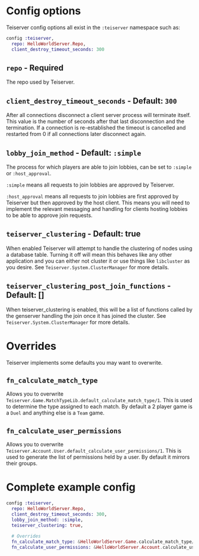# Config options
Teiserver config options all exist in the `:teiserver` namespace such as:

```elixir
config :teiserver,
  repo: HelloWorldServer.Repo,
  client_destroy_timeout_seconds: 300
```

## `repo` - Required
The repo used by Teiserver.

## `client_destroy_timeout_seconds` - Default: `300`
After all connections disconnect a client server process will terminate itself. This value is the number of seconds after that last disconnection and the termination. If a connection is re-established the timeout is cancelled and restarted from 0 if all connections later disconnect again.

## `lobby_join_method` - Default: `:simple`
The process for which players are able to join lobbies, can be set to `:simple` or `:host_approval`.

`:simple` means all requests to join lobbies are approved by Teiserver.

`:host_approval` means all requests to join lobbies are first approved by Teiserver but then approved by the host client. This means you will need to implement the relevant messaging and handling for clients hosting lobbies to be able to approve join requests.

## `teiserver_clustering` - Default: true
When enabled Teiserver will attempt to handle the clustering of nodes using a database table. Turning it off will mean this behaves like any other application and you can either not cluster it or use things like `libcluster` as you desire. See `Teiserver.System.ClusterManager` for more details.

## `teiserver_clustering_post_join_functions` - Default: []
When teiserver_clustering is enabled, this will be a list of functions called by the genserver handling the join once it has joined the cluster. See `Teiserver.System.ClusterManager` for more details.

# Overrides
Teiserver implements some defaults you may want to overwrite.

## `fn_calculate_match_type`
Allows you to overwrite `Teiserver.Game.MatchTypeLib.default_calculate_match_type/1`. This is used to determine the type assigned to each match. By default a 2 player game is a `Duel` and anything else is a `Team` game.

## `fn_calculate_user_permissions`
Allows you to overwrite `Teiserver.Account.User.default_calculate_user_permissions/1`. This is used to generate the list of permissions held by a user. By default it mirrors their groups.


# Complete example config
```elixir
config :teiserver,
  repo: HelloWorldServer.Repo,
  client_destroy_timeout_seconds: 300,
  lobby_join_method: :simple,
  teiserver_clustering: true,
  
  # Overrides
  fn_calculate_match_type: &HelloWorldServer.Game.calculate_match_type/1,
  fn_calculate_user_permissions: &HelloWorldServer.Account.calculate_user_permissions/1,
```
